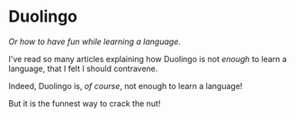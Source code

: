 # Duolingo

_Or how to have fun while learning a language._

I've read so many articles explaining how Duolingo is not _enough_ to learn a language, that I felt I should contravene.

Indeed, Duolingo is, _of course_, not enough to learn a language!

But it is the funnest way to crack the nut!
